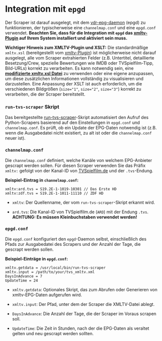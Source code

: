 # Integration mit `epgd`

Der Scraper ist darauf ausgelegt, mit dem [vdr-epg-daemon](https://github.com/horchi/vdr-epg-daemon) (epgd) zu funktionieren, der typischerweise eine `channelmap.conf` und eine `epgd.conf` verwendet. **Beachten Sie, dass für die Integration mit `epgd` das [xmltv-Plugin](https://github.com/Zabrimus/epgd-plugin-xmltv) auf Ihrem System installiert und aktiviert sein muss.**

**Wichtiger Hinweis zum XMLTV-Plugin und XSLT:**
Die standardmäßige `xmltv.xsl` (bereitgestellt vom [xmltv-Plugin](https://github.com/Zabrimus/epgd-plugin-xmltv/tree/master/configs)) ist möglicherweise nicht darauf ausgelegt, alle vom Scraper extrahierten Felder (z.B. Untertitel, detaillierte Besetzung/Crew, spezielle Bewertungen wie IMDB oder TVSpielfilm-Tipp, Bild-URLs) korrekt zu verarbeiten.
Es kann notwendig sein, eine [**modifizierte xmltv.xsl Datei**](configs/xmltv.xsl) zu verwenden oder eine eigene anzupassen, um diese zusätzlichen Informationen vollständig zu visualisieren und darzustellen. Eine Anpassung der XSLT ist auch erforderlich, um die verschiedenen Bildgrößen (`size="1"`, `size="2"`, `size="3"`) korrekt zu verarbeiten, die der Scraper bereitstellt.

### `run-tvs-scraper` Skript

Das bereitgestellte [run-tvs-scraper](run-tvs-scraper)-Skript automatisiert den Aufruf des Python-Scrapers basierend auf den Einstellungen in `epgd.conf` und `channelmap.conf`. Es prüft, ob ein Update der EPG-Daten notwendig ist (z.B. wenn die Ausgabedatei nicht existiert, zu alt ist oder die `channelmap.conf` neuer ist).

### `channelmap.conf`

Die `channelmap.conf` definiert, welche Kanäle von welchem EPG-Anbieter gescrapt werden sollen. Für diesen Scraper verwenden Sie das Präfix `xmltv:` gefolgt von der Kanal-ID von [TVSpielfilm.de](https://m.tvspielfilm.de/sender/) und der `.tvs`-Endung.

**Beispiel-Eintrag in `channelmap.conf`:**

```
xmltv:ard.tvs = S19.2E-1-1019-10301 // Das Erste HD
xmltv:zdf.tvs = S19.2E-1-1011-11110 // ZDF HD
```

* `xmltv`: Der Quellenname, der vom `run-tvs-scraper`-Skript erkannt wird.

* `ard.tvs`: Die Kanal-ID von TVSpielfilm.de (`ARD`) mit der Endung `.tvs`. **ACHTUNG: Es müssen Kleinbuchstaben verwendet werden!**

### `epgd.conf`

Die `epgd.conf` konfiguriert den `epgd`-Daemon selbst, einschließlich des Pfads zur Ausgabedatei des Scrapers und der Anzahl der Tage, die gescrapt werden sollen.

**Beispiel-Einträge in `epgd.conf`:**

```
xmltv.getdata = /usr/local/bin/run-tvs-scraper
xmltv.input = /path/to/your/tvs_xmltv.xml
DaysInAdvance = 7
UpdateTime = 24
```

* `xmltv.getdata`: Optionales Skript, das zum Abrufen oder Generieren von xmltv-EPG-Daten aufgerufen wird.

* `xmltv.input`: Der Pfad, unter dem der Scraper die XMLTV-Datei ablegt.

* `DaysInAdvance`: Die Anzahl der Tage, die der Scraper im Voraus scrapen soll.

* `UpdateTime`: Die Zeit in Stunden, nach der die EPG-Daten als veraltet gelten und neu gescrapt werden sollten.
